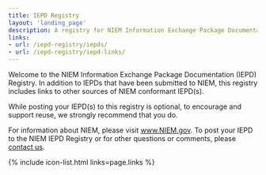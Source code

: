 ```yaml
---
title: IEPD Registry
layout: 'landing_page'
description: A registry for NIEM Information Exchange Package Documentation (IEPDs).
links:
- url: /iepd-registry/iepds/
- url: /iepd-registry/iepd-links/
---
```


Welcome to the NIEM Information Exchange Package Documentation (IEPD) Registry. In addition to IEPDs that have been submitted to NIEM, this registry includes links to other sources of NIEM conformant IEPD(s). 

While posting your IEPD(s) to this registry is optional, to encourage and support reuse, we strongly recommend that you do.

For information about NIEM, please visit www.NIEM.gov. To post your IEPD to the NIEM IEPD Registry or for other questions or comments, please [contact us](https://www.niem.gov/contact-us). 

{% include icon-list.html links=page.links %}
